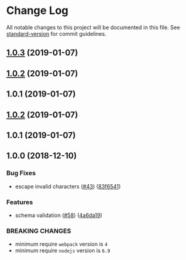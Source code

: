 # Change Log

All notable changes to this project will be documented in this file. See [standard-version](https://github.com/conventional-changelog/standard-version) for commit guidelines.

<a name="1.0.3"></a>
## [1.0.3](https://github.com/chenshuai2144/-storybook-addon-source/compare/v1.0.2...v1.0.3) (2019-01-07)



<a name="1.0.2"></a>
## [1.0.2](https://github.com/chenshuai2144/-storybook-addon-source/compare/v1.0.1...v1.0.2) (2019-01-07)



<a name="1.0.1"></a>
## 1.0.1 (2019-01-07)



<a name="1.0.2"></a>
## [1.0.2](https://github.com/webpack-contrib/raw-loader/compare/v1.0.1...v1.0.2) (2019-01-07)



<a name="1.0.1"></a>
## 1.0.1 (2019-01-07)



<a name="1.0.0"></a>
## 1.0.0 (2018-12-10)


### Bug Fixes

* escape invalid characters ([#43](https://github.com/webpack-contrib/raw-loader/issues/43)) ([83f6541](https://github.com/webpack-contrib/raw-loader/commit/83f6541))

### Features

* schema validation ([#58](https://github.com/webpack-contrib/raw-loader/issues/58)) ([4a6da19](https://github.com/webpack-contrib/raw-loader/commit/4a6da19))


### BREAKING CHANGES

* minimum require `webpack` version is `4`
* minimum require `nodejs` version is `6.9`